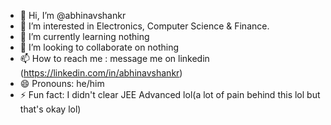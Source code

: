 - 👋 Hi, I’m @abhinavshankr
- 👀 I’m interested in Electronics, Computer Science & Finance.
- 🌱 I’m currently learning nothing
- 💞️ I’m looking to collaborate on nothing
- 📫 How to reach me : message me on linkedin (https://linkedin.com/in/abhinavshankr)
- 😄 Pronouns: he/him
- ⚡ Fun fact: I didn't clear JEE Advanced lol(a lot of pain behind this lol but that's okay lol)

<!---
abhinavshankr/abhinavshankr is a ✨ special ✨ repository because its `README.md` (this file) appears on your GitHub profile.
You can click the Preview link to take a look at your changes.
--->
